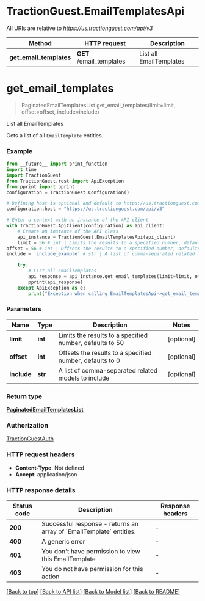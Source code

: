 # TractionGuest.EmailTemplatesApi

All URIs are relative to *https://us.tractionguest.com/api/v3*

Method | HTTP request | Description
------------- | ------------- | -------------
[**get_email_templates**](EmailTemplatesApi.md#get_email_templates) | **GET** /email_templates | List all EmailTemplates


# **get_email_templates**
> PaginatedEmailTemplatesList get_email_templates(limit=limit, offset=offset, include=include)

List all EmailTemplates

Gets a list of all `EmailTemplate` entities.

### Example

```python
from __future__ import print_function
import time
import TractionGuest
from TractionGuest.rest import ApiException
from pprint import pprint
configuration = TractionGuest.Configuration()

# Defining host is optional and default to https://us.tractionguest.com/api/v3
configuration.host = "https://us.tractionguest.com/api/v3"

# Enter a context with an instance of the API client
with TractionGuest.ApiClient(configuration) as api_client:
    # Create an instance of the API class
    api_instance = TractionGuest.EmailTemplatesApi(api_client)
    limit = 56 # int | Limits the results to a specified number, defaults to 50 (optional)
offset = 56 # int | Offsets the results to a specified number, defaults to 0 (optional)
include = 'include_example' # str | A list of comma-separated related models to include (optional)

    try:
        # List all EmailTemplates
        api_response = api_instance.get_email_templates(limit=limit, offset=offset, include=include)
        pprint(api_response)
    except ApiException as e:
        print("Exception when calling EmailTemplatesApi->get_email_templates: %s\n" % e)
```

### Parameters

Name | Type | Description  | Notes
------------- | ------------- | ------------- | -------------
 **limit** | **int**| Limits the results to a specified number, defaults to 50 | [optional] 
 **offset** | **int**| Offsets the results to a specified number, defaults to 0 | [optional] 
 **include** | **str**| A list of comma-separated related models to include | [optional] 

### Return type

[**PaginatedEmailTemplatesList**](PaginatedEmailTemplatesList.md)

### Authorization

[TractionGuestAuth](../README.md#TractionGuestAuth)

### HTTP request headers

 - **Content-Type**: Not defined
 - **Accept**: application/json

### HTTP response details
| Status code | Description | Response headers |
|-------------|-------------|------------------|
**200** | Successful response - returns an array of &#x60;EmailTemplate&#x60; entities. |  -  |
**400** | A generic error |  -  |
**401** | You don&#39;t have permission to view this EmailTemplate |  -  |
**403** | You do not have permission for this action |  -  |

[[Back to top]](#) [[Back to API list]](../README.md#documentation-for-api-endpoints) [[Back to Model list]](../README.md#documentation-for-models) [[Back to README]](../README.md)

